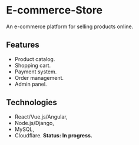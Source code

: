 # E-commerce-Store
An e-commerce platform for selling products online.
## Features
* Product catalog.
* Shopping cart.
* Payment system.
* Order management.
* Admin panel.
## Technologies
* React/Vue.js/Angular,
* Node.js/Django,
* MySQL,
* Cloudflare.
**Status: In progress.**
